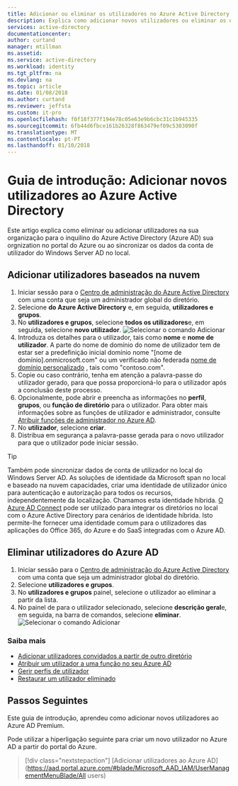 ```yaml
---
title: Adicionar ou eliminar os utilizadores no Azure Active Directory | Microsoft Docs
description: Explica como adicionar novos utilizadores ou eliminar os utilizadores existentes no Azure Active Directory
services: active-directory
documentationcenter: 
author: curtand
manager: mtillman
ms.assetid: 
ms.service: active-directory
ms.workload: identity
ms.tgt_pltfrm: na
ms.devlang: na
ms.topic: article
ms.date: 01/08/2018
ms.author: curtand
ms.reviewer: jeffsta
ms.custom: it-pro
ms.openlocfilehash: f0f18f377f194e78c05e63e9b6cbc31c1b945335
ms.sourcegitcommit: 6fb44d6fbce161b26328f863479ef09c5303090f
ms.translationtype: MT
ms.contentlocale: pt-PT
ms.lasthandoff: 01/10/2018
---
```

# <a name="quickstart-add-new-users-to-azure-active-directory"></a>Guia de introdução: Adicionar novos utilizadores ao Azure Active Directory
Este artigo explica como eliminar ou adicionar utilizadores na sua organização para o inquilino do Azure Active Directory (Azure AD) sua orgnization no portal do Azure ou ao sincronizar os dados da conta de utilizador do Windows Server AD no local. 

## <a name="add-cloud-based-users"></a>Adicionar utilizadores baseados na nuvem
1. Iniciar sessão para o [Centro de administração do Azure Active Directory](https://aad.portal.azure.com) com uma conta que seja um administrador global do diretório.
2. Selecione **do Azure Active Directory** e, em seguida, **utilizadores e grupos**.
3. No **utilizadores e grupos**, selecione **todos os utilizadores**e, em seguida, selecione **novo utilizador**.
   ![Selecionar o comando Adicionar](./media/add-users-azure-active-directory/add-user.png)
4. Introduza os detalhes para o utilizador, tais como **nome** e **nome de utilizador**. A parte do nome de domínio do nome de utilizador tem de estar ser a predefinição inicial domínio nome "[nome de domínio].onmicrosoft.com" ou um verificado não federada [nome de domínio personalizado](add-custom-domain.md) , tais como "contoso.com".
5. Copie ou caso contrário, tenha em atenção a palavra-passe do utilizador gerado, para que possa proporcioná-lo para o utilizador após a conclusão deste processo.
6. Opcionalmente, pode abrir e preencha as informações no **perfil**, **grupos**, ou **função de diretório** para o utilizador. Para obter mais informações sobre as funções de utilizador e administrador, consulte [Atribuir funções de administrador no Azure AD](active-directory-assign-admin-roles-azure-portal.md).
7. No **utilizador**, selecione **criar**.
8. Distribua em segurança a palavra-passe gerada para o novo utilizador para que o utilizador pode iniciar sessão.

> [!TIP]
> Também pode sincronizar dados de conta de utilizador no local do Windows Server AD. As soluções de identidade da Microsoft span no local e baseado na nuvem capacidades, criar uma identidade de utilizador único para autenticação e autorização para todos os recursos, independentemente da localização. Chamamos esta identidade híbrida. [O Azure AD Connect](https://docs.microsoft.com/azure/active-directory/connect/active-directory-aadconnect) pode ser utilizado para integrar os diretórios no local com o Azure Active Directory para cenários de identidade híbrida. Isto permite-lhe fornecer uma identidade comum para o utilizadores das aplicações do Office 365, do Azure e do SaaS integradas com o Azure AD. 

## <a name="delete-users-from-azure-ad"></a>Eliminar utilizadores do Azure AD
1. Iniciar sessão para o [Centro de administração do Azure Active Directory](https://aad.portal.azure.com) com uma conta que seja um administrador global do diretório.
2. Selecione **utilizadores e grupos**.
3. No **utilizadores e grupos** painel, selecione o utilizador ao eliminar a partir da lista. 
4. No painel de para o utilizador selecionado, selecione **descrição geral**e, em seguida, na barra de comandos, selecione **eliminar**.
   ![Selecionar o comando Adicionar](./media/add-users-azure-active-directory/delete-user.png)


### <a name="learn-more"></a>Saiba mais 
* [Adicionar utilizadores convidados a partir de outro diretório](active-directory-b2b-what-is-azure-ad-b2b.md) 
* [Atribuir um utilizador a uma função no seu Azure AD](active-directory-users-assign-role-azure-portal.md)
* [Gerir perfis de utilizador](active-directory-users-profile-azure-portal.md)
* [Restaurar um utilizador eliminado](active-directory-users-restore.md)



## <a name="next-steps"></a>Passos Seguintes
Este guia de introdução, aprendeu como adicionar novos utilizadores ao Azure AD Premium. 

Pode utilizar a hiperligação seguinte para criar um novo utilizador no Azure AD a partir do portal do Azure.

> [!div class="nextstepaction"]
> [Adicionar utilizadores ao Azure AD](https://aad.portal.azure.com/#blade/Microsoft_AAD_IAM/UserManagementMenuBlade/All users) 